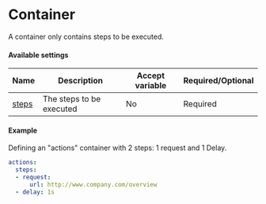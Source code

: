 # Container 

A container only contains steps to be executed.

#### Available settings
| Name                  | Description                           | Accept variable   | Required/Optional |
| --------------------- | ------------------------------------- | ----------------- | ----------------- |
| [steps](steps.md)     | The steps to be executed              | No                | Required          |

#### Example
Defining an "actions" container with 2 steps: 1 request and 1 Delay.
```yaml
actions:
  steps:
  - request:
      url: http://www.company.com/overview
  - delay: 1s
```